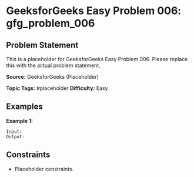 # GeeksforGeeks Easy Problem 006: gfg_problem_006

## Problem Statement

This is a placeholder for GeeksforGeeks Easy Problem 006.
Please replace this with the actual problem statement.

**Source:** GeeksforGeeks (Placeholder)

**Topic Tags:** #placeholder
**Difficulty:** Easy

## Examples

**Example 1:**

```
Input:
Output:
```

## Constraints

- Placeholder constraints.
